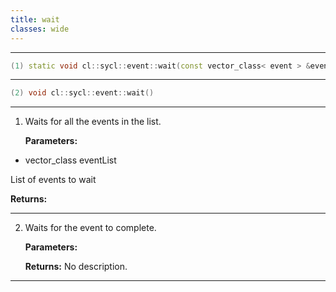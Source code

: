 ```yaml
---
title: wait
classes: wide
---
```



---

```cpp
(1) static void cl::sycl::event::wait(const vector_class< event > &eventList)
```

---

```cpp
(2) void cl::sycl::event::wait()
```

---

1. Waits for all the events in the list. 

   **Parameters:**

  * vector_class eventList

   List of events to wait 

   **Returns:** 

---

2. Waits for the event to complete. 

   **Parameters:**

   **Returns:** No description.

---

